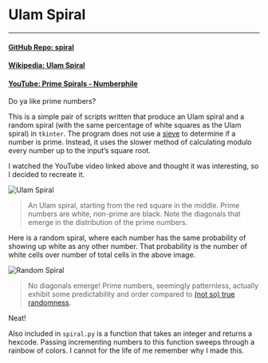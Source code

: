 # Ulam Spiral

---

#### [GitHub Repo: spiral](https://github.com/khalidelassaad/spiral)

#### [Wikipedia: Ulam Spiral](https://en.wikipedia.org/wiki/Ulam_spiral)

#### [YouTube: Prime Spirals - Numberphile](https://www.youtube.com/watch?v=iFuR97YcSLM)

Do ya like prime numbers?

This is a simple pair of scripts written that produce an Ulam spiral and a random spiral (with the same percentage of white squares as the Ulam spiral) in `tkinter`. The program does not use a [sieve](https://en.wikipedia.org/wiki/Sieve_of_Eratosthenes) to determine if a number is prime. Instead, it uses the slower method of calculating modulo every number up to the input’s square root.

I watched the YouTube video linked above and thought it was interesting, so I decided to recreate it.

![Ulam Spiral](/oldWebsiteContents/pics/ulam_ulamspiral.png)

> An Ulam spiral, starting from the red square in the middle. Prime numbers are white, non-prime are black. Note the diagonals that emerge in the distribution of the prime numbers.

Here is a random spiral, where each number has the same probability of showing up white as any other number. That probability is the number of white cells over number of total cells in the above image.

![Random Spiral](/oldWebsiteContents/pics/ulam_randomspiral.png)

> No diagonals emerge! Prime numbers, seemingly patternless, actually exhibit some predictability and order compared to [(not so) true randomness](https://en.wikipedia.org/wiki/Pseudorandom_number_generator).

Neat!

Also included in `spiral.py` is a function that takes an integer and returns a hexcode. Passing incrementing numbers to this function sweeps through a rainbow of colors. I cannot for the life of me remember why I made this.
